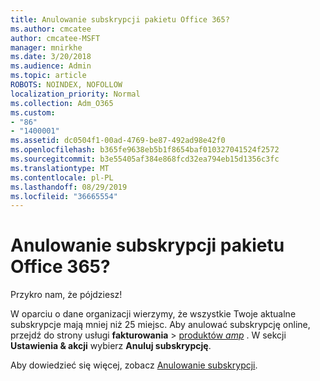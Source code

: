 ```yaml
---
title: Anulowanie subskrypcji pakietu Office 365?
ms.author: cmcatee
author: cmcatee-MSFT
manager: mnirkhe
ms.date: 3/20/2018
ms.audience: Admin
ms.topic: article
ROBOTS: NOINDEX, NOFOLLOW
localization_priority: Normal
ms.collection: Adm_O365
ms.custom:
- "86"
- "1400001"
ms.assetid: dc0504f1-00ad-4769-be87-492ad98e42f0
ms.openlocfilehash: b365fe9638eb5b1f8654baf010327041524f2572
ms.sourcegitcommit: b3e55405af384e868fcd32ea794eb15d1356c3fc
ms.translationtype: MT
ms.contentlocale: pl-PL
ms.lasthandoff: 08/29/2019
ms.locfileid: "36665554"
---
```

# <a name="canceling-your-office-365-subscription"></a>Anulowanie subskrypcji pakietu Office 365?

Przykro nam, że pójdziesz!
  
W oparciu o dane organizacji wierzymy, że wszystkie Twoje aktualne subskrypcje mają mniej niż 25 miejsc. Aby anulować subskrypcję online, przejdź do strony usługi **fakturowania** \> [produktów _amp_](https://go.microsoft.com/fwlink/p/?linkid=842054) . W sekcji **Ustawienia & akcji** wybierz **Anuluj subskrypcję**.
  
Aby dowiedzieć się więcej, zobacz [Anulowanie subskrypcji](https://docs.microsoft.com/office365/admin/subscriptions-and-billing/cancel-your-subscription).

